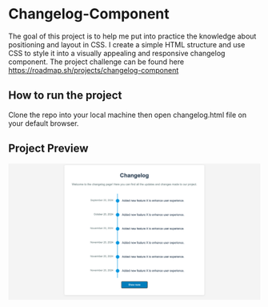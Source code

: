 # Changelog-Component
The goal of this project is to help me put into practice the knowledge about positioning and layout in CSS. I create a simple HTML structure and use CSS to style it into a visually appealing and responsive changelog component. The project challenge can be found here https://roadmap.sh/projects/changelog-component

## How to run the project
Clone the repo into your local machine then open changelog.html file on your default browser.

## Project Preview
<img src="images/preview.png">
